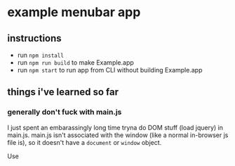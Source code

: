 # example menubar app

## instructions

- run `npm install`
- run `npm run build` to make Example.app
- run `npm start` to run app from CLI without building Example.app

## things i've learned so far

### generally don't fuck with main.js

I just spent an embarassingly long time tryna do DOM stuff (load jquery) in main.js. main.js isn't associated with the window (like a normal in-browser js file is), so it doesn't have a `document` or `window` object.

Use <script> tags in index.html like a normal person.

main.js is for electron-specific native stuff (like quitting the app)

### gotta delete the built app before recompiling

npm gives me an error when I try `npm run build` without deleting the old Example.app

    rm -r Example.app/; npm run build; open Example.app/

### [ipc](https://github.com/atom/electron/blob/master/docs/api/ipc-main-process.md) is for sending stuff back to main.js

